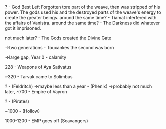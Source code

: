 ? - God Best Left Forgotten tore part of the weave, then was stripped of his power. The gods used his and the destroyed parts of the weave's energy to create the greater beings. 
around the same time? - Tiamat interfered with the affairs of Vanistra.
around the same time? - The Darkness did whatever got it imprisoned.

not much later? - The Gods created the Divine Gate

->two generations - Touxankes the second was born

->large gap, Year 0 - calamity

228 - Weapons of Aya Sativatus

~320 - Tarvak came to Solimbus

? - (Feldritch)
->maybe less than a year - (Phenix)
->probably not much later, ~700 - Empire of Vayron

? - (Pirates)

~1000 - (Hollow)

1000-1200 - EMP goes off (Scavangers)
